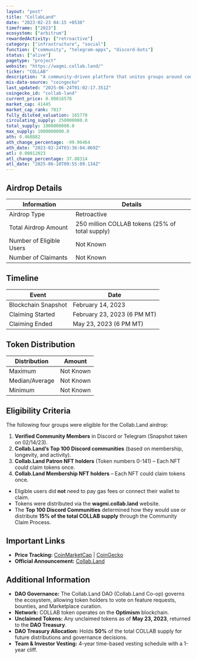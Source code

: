```yaml
---
layout: "post"
title: "CollabLand"
date: "2023-02-23 04:15 +0530"
timeframe: ["2023"]
ecosystem: ["arbitrum"]
rewardedActivity: ["retroactive"]
category: ["infrastructure", "social"]
function: ["community", "telegram-apps", "discord-bots"]
status: ["alive"]
pagetype: "project"
website: "https://wagmi.collab.land/"
ticker: "COLLAB"
description: "A community-driven platform that unites groups around common purposes, fostering collaboration through tokenized governance."
mis-data-source: "coingecko"
last_updated: "2025-06-24T01:02:17.351Z"
coingecko_id: "collab-land"
current_price: 0.00016578
market_cap: 41445
market_cap_rank: 7817
fully_diluted_valuation: 165778
circulating_supply: 250000000.0
total_supply: 1000000000.0
max_supply: 1000000000.0
ath: 0.468882
ath_change_percentage: -99.96464
ath_date: "2023-02-24T03:36:04.069Z"
atl: 0.00012023
atl_change_percentage: 37.88314
atl_date: "2025-06-10T09:55:09.134Z"
---
```


## Airdrop Details

| Information              | Details                                         |
| ------------------------ | ----------------------------------------------- |
| Airdrop Type             | Retroactive                                     |
| Total Airdrop Amount     | 250 million COLLAB tokens (25% of total supply) |
| Number of Eligible Users | Not Known                                       |
| Number of Claimants      | Not Known                                       |

## Timeline

| Event               | Date                        |
| ------------------- | --------------------------- |
| Blockchain Snapshot | February 14, 2023           |
| Claiming Started    | February 23, 2023 (6 PM MT) |
| Claiming Ended      | May 23, 2023 (6 PM MT)      |

## Token Distribution

| Distribution   | Amount    |
| -------------- | --------- |
| Maximum        | Not Known |
| Median/Average | Not Known |
| Minimum        | Not Known |

## Eligibility Criteria

The following four groups were eligible for the Collab.Land airdrop:

1. **Verified Community Members** in Discord or Telegram (Snapshot taken on 02/14/23).
2. **Collab.Land’s Top 100 Discord communities** (based on membership, longevity, and activity).
3. **Collab.Land Patron NFT holders** (Token numbers 0-141) – Each NFT could claim tokens once.
4. **Collab.Land Membership NFT holders** – Each NFT could claim tokens once.

- Eligible users did **not** need to pay gas fees or connect their wallet to claim.
- Tokens were distributed via the **wagmi.collab.land** website.
- The **Top 100 Discord Communities** determined how they would use or distribute **15% of the total COLLAB supply** through the Community Claim Process.

## Important Links

- **Price Tracking:** [CoinMarketCap](https://coinmarketcap.com/currencies/collab-land) |
  [CoinGecko](https://www.coingecko.com/en/coins/collab-land)
- **Official Announcement:** [Collab.Land](https://wagmi.collab.land/)

## Additional Information

- **DAO Governance:** The Collab.Land DAO (Collab.Land Co-op) governs the ecosystem, allowing token holders to vote on feature requests, bounties, and Marketplace curation.
- **Network:** COLLAB token operates on the **Optimism** blockchain.
- **Unclaimed Tokens:** Any unclaimed tokens as of **May 23, 2023**, returned to the **DAO Treasury**.
- **DAO Treasury Allocation:** Holds **50%** of the total COLLAB supply for future distributions and governance decisions.
- **Team & Investor Vesting:** 4-year time-based vesting schedule with a 1-year cliff.